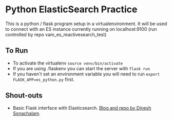Python ElasticSearch Practice
===

This is a python / flask program setup in a virtualenvironment.
It will be used to connect with an ES instance currently running on localhost:9100 (run controlled by repo vam_es_reactivesearch_test)

To Run
---

- To activate the virtualenv `source venv/bin/activate`
- If you are using .flaskenv you can start the server with `flask run`
- If you haven't set an environment variable you will need to run `export FLASK_APP=es_python.py` first.


Shout-outs
---

- Basic Flask interface with Elasticsearch. [Blog and repo by Dinesh Sonachalam](https://medium.com/devopslinks/building-a-real-time-elastic-search-engine-using-python-32e05bcb9140).
